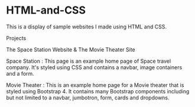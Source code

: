# HTML-and-CSS

This is a display of sample websites I made using HTML and CSS. 

Projects

The Space Station Website &
The Movie Theater Site

Space Station :
This page is an example home page of Space travel company. It's styled using CSS and contains a navbar, image containers and a form. 

Movie Theater :
This is an example home page for a Movie theater that is styled using Bootstrap 4. It contains many Bootstrap components including but not limited to a navbar, jumbotron, form, cards and dropdowns.   
